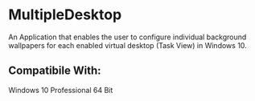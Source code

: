 # MultipleDesktop
An Application that enables the user to configure individual background wallpapers for each enabled virtual desktop (Task View) in Windows 10.

Compatibile With:
-----------------
Windows 10 Professional 64 Bit
